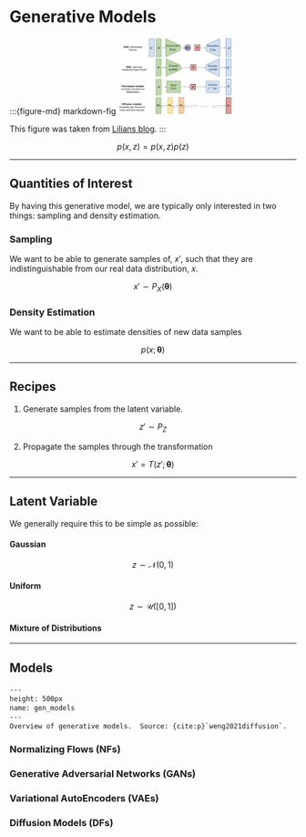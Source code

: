 # Generative Models


:::{figure-md} markdown-fig
<img src="./assets/gen_models.png" alt="fishy" class="bg-primary mb-1" width="200px">

This figure was taken from [Lilians blog]().
:::

$$
p(x,z) = p(x,z)p(z)
$$

---

## Quantities of Interest

By having this generative model, we are typically only interested in two things: sampling and density estimation.

### Sampling

We want to be able to generate samples of, $x'$, such that they are indistinguishable from our real data distribution, $x$.

$$
x' \sim P_X(\boldsymbol{\theta})
$$

### Density Estimation

We want to be able to estimate densities of new data samples

$$
p(x; \boldsymbol{\theta})
$$


--- 

## Recipes


1. Generate samples from the latent variable.

$$
z' \sim P_Z
$$

2. Propagate the samples through the transformation

$$
x' = T(z'; \boldsymbol{\theta})
$$

---

## Latent Variable

We generally require this to be simple as possible:

#### Gaussian

$$
z \sim \mathcal{N}(0, 1)
$$

#### Uniform

$$
z \sim \mathcal{U}([0,1])
$$

#### Mixture of Distributions





---

## Models

```{figure} ./assets/gen_models.png
---
height: 500px
name: gen_models
---
Overview of generative models.  Source: {cite:p}`weng2021diffusion`.
```


### Normalizing Flows (NFs)

### Generative Adversarial Networks (GANs)

### Variational AutoEncoders (VAEs)

### Diffusion Models (DFs)
